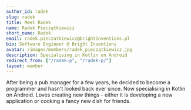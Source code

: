 ```yaml
---
author_id: radek
slug: radek
title: Meet Radek
name: Radek Pieczątkiewicz
short_name: Radek
email: radek.pieczatkiewicz@brightinventions.pl
bio: Software Engineer @ Bright Inventions
avatar: /images/members/radek_pieczątkiewicz.jpg
description: Specialising in Kotlin on Android
redirect_from: ["/radek-p", "/radek-p/"]
layout: member
---
```


After being a pub manager for a few years, he decided to become a programmer and hasn't looked back ever since. Now specialising in Kotlin on Android. Loves creating new things - either it is developing a new application or cooking a fancy new dish for friends.
